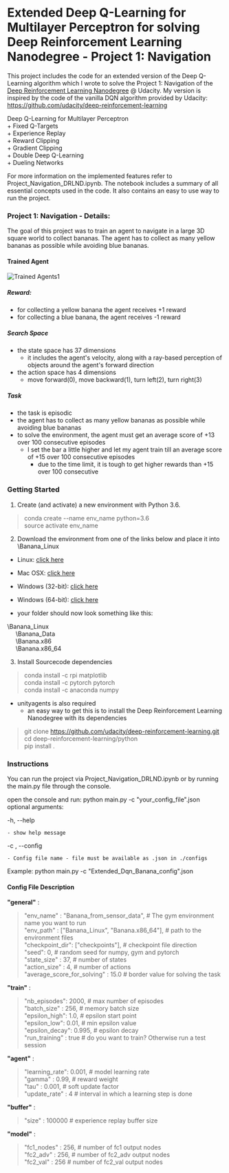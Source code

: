 # Extended Deep Q-Learning for Multilayer Perceptron for solving Deep Reinforcement Learning Nanodegree - Project 1: Navigation


This project includes the code for an extended version of the Deep Q-Learning algorithm which I wrote to solve the Project 1: Navigation of the [Deep Reinforcement Learning Nanodegree](https://www.udacity.com/course/deep-reinforcement-learning-nanodegree--nd893) @ Udacity. My version is inspired by the code of the vanilla DQN algorithm provided by Udacity: https://github.com/udacity/deep-reinforcement-learning


Deep Q-Learning for Multilayer Perceptron<br>
\+ Fixed Q-Targets<br>
\+ Experience Replay<br>
\+ Reward Clipping<br>
\+ Gradient Clipping<br>
\+ Double Deep Q-Learning<br>
\+ Dueling Networks<br>

For more information on the implemented features refer to Project_Navigation_DRLND.ipynb. The notebook includes a summary of all essential concepts used in the code. It also contains an easy to use way to run the project.

### Project 1: Navigation - Details:

The goal of this project was to train an agent to navigate in a large 3D square world to collect bananas. The agent has to collect as many yellow bananas as possible while avoiding blue bananas. 

[//]: # (Image References)

[image1]: https://raw.githubusercontent.com/cpow-89/Deep-Reinforcement-Learning-Nanodegree---Project-1-Navigation/master/images/Extended_Dqn_Banana_config.gif "Trained Agents1"

#### Trained Agent

![Trained Agents1][image1]

##### Reward:
- for collecting a yellow banana the agent receives +1 reward
- for collecting a blue banana, the agent receives -1 reward

##### Search Space
- the state space has 37 dimensions 
     - it includes the agent's velocity, along with a ray-based perception of objects around the agent's forward direction
- the action space has 4 dimensions
    - move forward(0), move backward(1), turn left(2), turn right(3)

##### Task
- the task is episodic
- the agent has to collect as many yellow bananas as possible while avoiding blue bananas
- to solve the environment, the agent must get an average score of +13 over 100 consecutive episodes
    - I set the bar a little higher and let my agent train till an average score of +15 over 100 consecutive episodes
        - due to the time limit, it is tough to get higher rewards than +15 over 100 consecutive 

### Getting Started

1. Create (and activate) a new environment with Python 3.6.

> conda create --name env_name python=3.6<br>
> source activate env_name

2. Download the environment from one of the links below and place it into \Banana_Linux


- Linux: [click here](https://s3-us-west-1.amazonaws.com/udacity-drlnd/P1/Banana/Banana_Linux.zip)
- Mac OSX: [click here](https://s3-us-west-1.amazonaws.com/udacity-drlnd/P1/Banana/Banana.app.zip)
- Windows (32-bit): [click here](https://s3-us-west-1.amazonaws.com/udacity-drlnd/P1/Banana/Banana_Windows_x86.zip)
- Windows (64-bit): [click here](https://s3-us-west-1.amazonaws.com/udacity-drlnd/P1/Banana/Banana_Windows_x86_64.zip)
    
    
- your folder should now look something like this:

\Banana_Linux<br>
&nbsp;&nbsp;&nbsp;&nbsp; \Banana_Data  <br>
&nbsp;&nbsp;&nbsp;&nbsp; \Banana.x86<br>
&nbsp;&nbsp;&nbsp;&nbsp; \Banana.x86_64<br>

3. Install Sourcecode dependencies

> conda install -c rpi matplotlib <br>
> conda install -c pytorch pytorch <br>
> conda install -c anaconda numpy <br>

- unityagents is also required
    - an easy way to get this is to install the Deep Reinforcement Learning Nanodegree with its dependencies
    
> git clone https://github.com/udacity/deep-reinforcement-learning.git<br>
> cd deep-reinforcement-learning/python<br>
> pip install .<br>

### Instructions

You can run the project via Project_Navigation_DRLND.ipynb or by running the main.py file through the console.



open the console and run: python main.py -c "your_config_file".json 
optional arguments:

-h, --help

    - show help message
    
-c , --config

    - Config file name - file must be available as .json in ./configs
    
Example: python main.py -c "Extended_Dqn_Banana_config".json 

#### Config File Description

**"general"** : <br>
> "env_name" : "Banana_from_sensor_data", # The gym environment name you want to run<br>
> "env_path" : ["Banana_Linux", "Banana.x86_64"], # path to the environment files<br>
> "checkpoint_dir": ["checkpoints"], # checkpoint file direction<br>
> "seed": 0, # random seed for numpy, gym and pytorch<br>
> "state_size" : 37, # number of states<br>
> "action_size" : 4, # number of actions<br>
> "average_score_for_solving" : 15.0 # border value for solving the task<br>

**"train"** : 
> "nb_episodes": 2000, # max number of episodes<br>
> "batch_size" : 256, # memory batch size<br>
> "epsilon_high": 1.0, # epsilon start point<br>
> "epsilon_low": 0.01, # min epsilon value<br>
> "epsilon_decay": 0.995, # epsilon decay<br>
> "run_training" : true # do you want to train? Otherwise run a test session<br>

**"agent"** :
> "learning_rate": 0.001, # model learning rate<br>
> "gamma" : 0.99, # reward weight<br>
> "tau" : 0.001, # soft update factor<br>
> "update_rate" : 4 # interval in which a learning step is done<br>

**"buffer"** :
> "size" : 100000 # experience replay buffer size<br>

**"model"** :
> "fc1_nodes" : 256, # number of fc1 output nodes<br>
> "fc2_adv" : 256, # number of fc2_adv output nodes<br>
> "fc2_val" : 256 # number of fc2_val output nodes<br>
